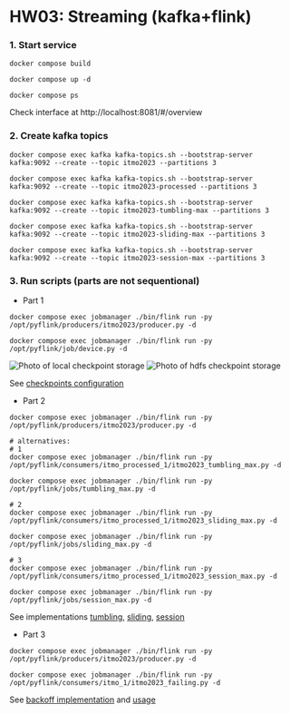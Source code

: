 # HW03: Streaming (kafka+flink)

### 1. Start service

```
docker compose build

docker compose up -d

docker compose ps
```

Check interface at http://localhost:8081/#/overview

### 2. Create kafka topics

```
docker compose exec kafka kafka-topics.sh --bootstrap-server kafka:9092 --create --topic itmo2023 --partitions 3

docker compose exec kafka kafka-topics.sh --bootstrap-server kafka:9092 --create --topic itmo2023-processed --partitions 3

docker compose exec kafka kafka-topics.sh --bootstrap-server kafka:9092 --create --topic itmo2023-tumbling-max --partitions 3

docker compose exec kafka kafka-topics.sh --bootstrap-server kafka:9092 --create --topic itmo2023-sliding-max --partitions 3

docker compose exec kafka kafka-topics.sh --bootstrap-server kafka:9092 --create --topic itmo2023-session-max --partitions 3
```

### 3. Run scripts (parts are not sequentional)

- Part 1

```
docker compose exec jobmanager ./bin/flink run -py /opt/pyflink/producers/itmo2023/producer.py -d

docker compose exec jobmanager ./bin/flink run -py /opt/pyflink/job/device.py -d
```

![Photo of local checkpoint storage](./docs/assets/local-checkpoint.jpg)
![Photo of hdfs checkpoint storage](./docs/assets/hdfs-checkpoint.jpg)

See [checkpoints configuration](./conf/configure_checkpoints.py)

- Part 2

```
docker compose exec jobmanager ./bin/flink run -py /opt/pyflink/producers/itmo2023/producer.py -d

# alternatives:
# 1
docker compose exec jobmanager ./bin/flink run -py /opt/pyflink/consumers/itmo_processed_1/itmo2023_tumbling_max.py -d

docker compose exec jobmanager ./bin/flink run -py /opt/pyflink/jobs/tumbling_max.py -d

# 2
docker compose exec jobmanager ./bin/flink run -py /opt/pyflink/consumers/itmo_processed_1/itmo2023_sliding_max.py -d

docker compose exec jobmanager ./bin/flink run -py /opt/pyflink/jobs/sliding_max.py -d

# 3
docker compose exec jobmanager ./bin/flink run -py /opt/pyflink/consumers/itmo_processed_1/itmo2023_session_max.py -d

docker compose exec jobmanager ./bin/flink run -py /opt/pyflink/jobs/session_max.py -d
```

See implementations [tumbling](./jobs/tumbling_max.py), [sliding](./jobs/sliding_max.py), [session](./jobs/session_max.py)

- Part 3

```
docker compose exec jobmanager ./bin/flink run -py /opt/pyflink/producers/itmo2023/producer.py -d

docker compose exec jobmanager ./bin/flink run -py /opt/pyflink/consumers/itmo_1/itmo2023_failing.py -d
```

See [backoff implementation](./utils/backoff.py) and [usage](./consumers/itmo_1/itmo2023_failing.py)